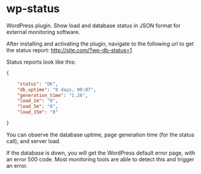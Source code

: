 wp-status
=========

WordPress plugin. Show load and database status in JSON format for external monitoring software.

After installing and activating the plugin, navigate to the following url to get the status report:
http://site.com/?wp-db-status=1

Status reports look like this:

```json
{

    "status": "OK",
    "db_uptime": "0 days, 00:07",
    "generation_time": "1,26",
    "load_1m": "0",
    "load_5m": "0",
    "load_15m": "0"

}
```

You can observe the database uptime, page generation time (for the status call), and server load.

If the database is down, you will get the WordPress default error page, with an error 500 code. Most monitoring tools
are able to detect this and trigger an error.
